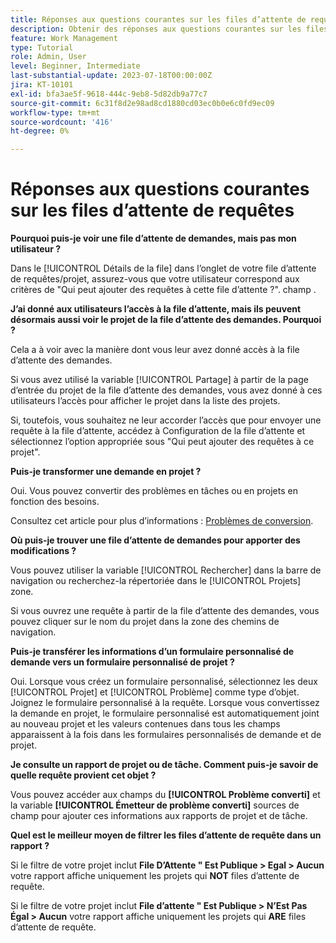 ```yaml
---
title: Réponses aux questions courantes sur les files d’attente de requêtes
description: Obtenir des réponses aux questions courantes sur les files d’attente dans [!DNL  Workfront].
feature: Work Management
type: Tutorial
role: Admin, User
level: Beginner, Intermediate
last-substantial-update: 2023-07-18T00:00:00Z
jira: KT-10101
exl-id: bfa3ae5f-9618-444c-9eb8-5d82db9a77c7
source-git-commit: 6c31f8d2e98ad8cd1880cd03ec0b0e6c0fd9ec09
workflow-type: tm+mt
source-wordcount: '416'
ht-degree: 0%

---
```


# Réponses aux questions courantes sur les files d’attente de requêtes

**Pourquoi puis-je voir une file d’attente de demandes, mais pas mon utilisateur ?**

Dans le [!UICONTROL Détails de la file] dans l’onglet de votre file d’attente de requêtes/projet, assurez-vous que votre utilisateur correspond aux critères de &quot;Qui peut ajouter des requêtes à cette file d’attente ?&quot;. champ .

**J’ai donné aux utilisateurs l’accès à la file d’attente, mais ils peuvent désormais aussi voir le projet de la file d’attente des demandes. Pourquoi ?**

Cela a à voir avec la manière dont vous leur avez donné accès à la file d’attente des demandes.

Si vous avez utilisé la variable [!UICONTROL Partage] à partir de la page d’entrée du projet de la file d’attente des demandes, vous avez donné à ces utilisateurs l’accès pour afficher le projet dans la liste des projets.

Si, toutefois, vous souhaitez ne leur accorder l’accès que pour envoyer une requête à la file d’attente, accédez à Configuration de la file d’attente et sélectionnez l’option appropriée sous &quot;Qui peut ajouter des requêtes à ce projet&quot;.

**Puis-je transformer une demande en projet ?**

Oui. Vous pouvez convertir des problèmes en tâches ou en projets en fonction des besoins.

Consultez cet article pour plus d’informations : [Problèmes de conversion](https://experienceleague.adobe.com/docs/workfront/using/manage-work/issues/convert-issues/convert-issues-overview.html?lang=en).

**Où puis-je trouver une file d’attente de demandes pour apporter des modifications ?**

Vous pouvez utiliser la variable [!UICONTROL Rechercher] dans la barre de navigation ou recherchez-la répertoriée dans le [!UICONTROL Projets] zone.

Si vous ouvrez une requête à partir de la file d’attente des demandes, vous pouvez cliquer sur le nom du projet dans la zone des chemins de navigation.

**Puis-je transférer les informations d’un formulaire personnalisé de demande vers un formulaire personnalisé de projet ?**

Oui. Lorsque vous créez un formulaire personnalisé, sélectionnez les deux [!UICONTROL Projet] et [!UICONTROL Problème] comme type d’objet. Joignez le formulaire personnalisé à la requête. Lorsque vous convertissez la demande en projet, le formulaire personnalisé est automatiquement joint au nouveau projet et les valeurs contenues dans tous les champs apparaissent à la fois dans les formulaires personnalisés de demande et de projet.

**Je consulte un rapport de projet ou de tâche. Comment puis-je savoir de quelle requête provient cet objet ?**

Vous pouvez accéder aux champs du **[!UICONTROL Problème converti]** et la variable **[!UICONTROL Émetteur de problème converti]** sources de champ pour ajouter ces informations aux rapports de projet et de tâche.

**Quel est le meilleur moyen de filtrer les files d’attente de requête dans un rapport ?**

Si le filtre de votre projet inclut **File D’Attente &quot; Est Publique > Egal > Aucun** votre rapport affiche uniquement les projets qui **NOT** files d’attente de requête.

Si le filtre de votre projet inclut **File d’attente &quot; Est Publique > N’Est Pas Égal > Aucun** votre rapport affiche uniquement les projets qui **ARE** files d’attente de requête.
